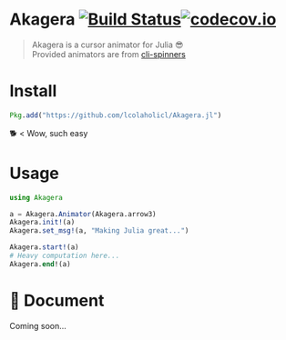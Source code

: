 # **Akagera** [![Build Status](https://travis-ci.org/lcolaholicl/Akagera.jl.svg?branch=master)](https://travis-ci.org/lcolaholicl/Akagera.jl)[![codecov.io](http://codecov.io/github/lcolaholicl/Akagera.jl/coverage.svg?branch=master)](http://codecov.io/github/lcolaholicl/Akagera.jl?branch=master)

> Akagera is a cursor animator for Julia 😎  
> Provided animators are from [cli-spinners](https://github.com/sindresorhus/cli-spinners)

# Install
```julia
Pkg.add("https://github.com/lcolaholicl/Akagera.jl")
```
🐕 < Wow, such easy

# Usage
```julia
using Akagera

a = Akagera.Animator(Akagera.arrow3)
Akagera.init!(a)
Akagera.set_msg!(a, "Making Julia great...")

Akagera.start!(a)
# Heavy computation here...
Akagera.end!(a)
```

# 🚧 Document
Coming soon...
